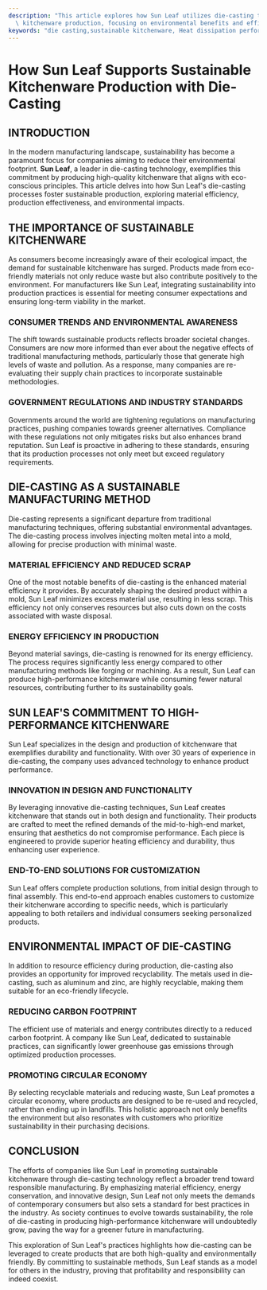 ```yaml
---
description: "This article explores how Sun Leaf utilizes die-casting technology for sustainable\
  \ kitchenware production, focusing on environmental benefits and efficiency."
keywords: "die casting,sustainable kitchenware, Heat dissipation performance, Die casting process"
---
```

# How Sun Leaf Supports Sustainable Kitchenware Production with Die-Casting

## INTRODUCTION

In the modern manufacturing landscape, sustainability has become a paramount focus for companies aiming to reduce their environmental footprint. **Sun Leaf**, a leader in die-casting technology, exemplifies this commitment by producing high-quality kitchenware that aligns with eco-conscious principles. This article delves into how Sun Leaf's die-casting processes foster sustainable production, exploring material efficiency, production effectiveness, and environmental impacts.

## THE IMPORTANCE OF SUSTAINABLE KITCHENWARE

As consumers become increasingly aware of their ecological impact, the demand for sustainable kitchenware has surged. Products made from eco-friendly materials not only reduce waste but also contribute positively to the environment. For manufacturers like Sun Leaf, integrating sustainability into production practices is essential for meeting consumer expectations and ensuring long-term viability in the market. 

### CONSUMER TRENDS AND ENVIRONMENTAL AWARENESS

The shift towards sustainable products reflects broader societal changes. Consumers are now more informed than ever about the negative effects of traditional manufacturing methods, particularly those that generate high levels of waste and pollution. As a response, many companies are re-evaluating their supply chain practices to incorporate sustainable methodologies.

### GOVERNMENT REGULATIONS AND INDUSTRY STANDARDS

Governments around the world are tightening regulations on manufacturing practices, pushing companies towards greener alternatives. Compliance with these regulations not only mitigates risks but also enhances brand reputation. Sun Leaf is proactive in adhering to these standards, ensuring that its production processes not only meet but exceed regulatory requirements. 

## DIE-CASTING AS A SUSTAINABLE MANUFACTURING METHOD

Die-casting represents a significant departure from traditional manufacturing techniques, offering substantial environmental advantages. The die-casting process involves injecting molten metal into a mold, allowing for precise production with minimal waste. 

### MATERIAL EFFICIENCY AND REDUCED SCRAP

One of the most notable benefits of die-casting is the enhanced material efficiency it provides. By accurately shaping the desired product within a mold, Sun Leaf minimizes excess material use, resulting in less scrap. This efficiency not only conserves resources but also cuts down on the costs associated with waste disposal.

### ENERGY EFFICIENCY IN PRODUCTION

Beyond material savings, die-casting is renowned for its energy efficiency. The process requires significantly less energy compared to other manufacturing methods like forging or machining. As a result, Sun Leaf can produce high-performance kitchenware while consuming fewer natural resources, contributing further to its sustainability goals.

## SUN LEAF'S COMMITMENT TO HIGH-PERFORMANCE KITCHENWARE

Sun Leaf specializes in the design and production of kitchenware that exemplifies durability and functionality. With over 30 years of experience in die-casting, the company uses advanced technology to enhance product performance. 

### INNOVATION IN DESIGN AND FUNCTIONALITY

By leveraging innovative die-casting techniques, Sun Leaf creates kitchenware that stands out in both design and functionality. Their products are crafted to meet the refined demands of the mid-to-high-end market, ensuring that aesthetics do not compromise performance. Each piece is engineered to provide superior heating efficiency and durability, thus enhancing user experience.

### END-TO-END SOLUTIONS FOR CUSTOMIZATION

Sun Leaf offers complete production solutions, from initial design through to final assembly. This end-to-end approach enables customers to customize their kitchenware according to specific needs, which is particularly appealing to both retailers and individual consumers seeking personalized products. 

## ENVIRONMENTAL IMPACT OF DIE-CASTING

In addition to resource efficiency during production, die-casting also provides an opportunity for improved recyclability. The metals used in die-casting, such as aluminum and zinc, are highly recyclable, making them suitable for an eco-friendly lifecycle. 

### REDUCING CARBON FOOTPRINT

The efficient use of materials and energy contributes directly to a reduced carbon footprint. A company like Sun Leaf, dedicated to sustainable practices, can significantly lower greenhouse gas emissions through optimized production processes. 

### PROMOTING CIRCULAR ECONOMY

By selecting recyclable materials and reducing waste, Sun Leaf promotes a circular economy, where products are designed to be re-used and recycled, rather than ending up in landfills. This holistic approach not only benefits the environment but also resonates with customers who prioritize sustainability in their purchasing decisions. 

## CONCLUSION

The efforts of companies like Sun Leaf in promoting sustainable kitchenware through die-casting technology reflect a broader trend toward responsible manufacturing. By emphasizing material efficiency, energy conservation, and innovative design, Sun Leaf not only meets the demands of contemporary consumers but also sets a standard for best practices in the industry. As society continues to evolve towards sustainability, the role of die-casting in producing high-performance kitchenware will undoubtedly grow, paving the way for a greener future in manufacturing.

This exploration of Sun Leaf's practices highlights how die-casting can be leveraged to create products that are both high-quality and environmentally friendly. By committing to sustainable methods, Sun Leaf stands as a model for others in the industry, proving that profitability and responsibility can indeed coexist.
